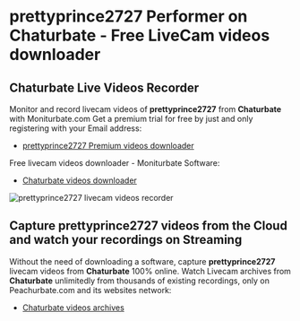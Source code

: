# prettyprince2727 Performer on Chaturbate - Free LiveCam videos downloader

## Chaturbate Live Videos Recorder

Monitor and record livecam videos of **prettyprince2727** from **Chaturbate** with Moniturbate.com
Get a premium trial for free by just and only registering with your Email address:
* [prettyprince2727 Premium videos downloader](https://moniturbate.com/request-demo-licence-key.html)

Free livecam videos downloader - Moniturbate Software:
* [Chaturbate videos downloader](https://moniturbate.com/moniturbate-download-software.html)

![prettyprince2727 livecam videos recorder](https://peachurnet.com/templates/moniturbate-software.png)


## Capture prettyprince2727 videos from the Cloud and watch your recordings on Streaming

Without the need of downloading a software, capture **prettyprince2727** livecam videos from **Chaturbate** 100% online.
Watch Livecam archives from **Chaturbate** unlimitedly from thousands of existing recordings, only on Peachurbate.com and its websites network:
* [Chaturbate videos archives](https://peachurnet.com/)